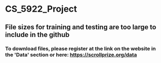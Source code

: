 # CS_5922_Project

## File sizes for training and testing are too large to include in the github
### To download files, please register at the link on the website in the 'Data' section or here: https://scrollprize.org/data
